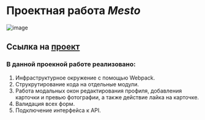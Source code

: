 # Проектная работа *Mesto*
![image](https://github.com/user-attachments/assets/bdcd06a2-7ee5-4c09-a422-b2348d1aaff6)

## Ссылка на [проект](https://s0ldier3style.github.io/mesto-project-ff/ "Mesto")

### **В данной проекной работе реализовано:**
1. Инфраструктурное окружение с помощью Webpack.
2. Струкрутирование кода на отдельные модули.
3. Работа модальных окон редактирования профиля, добавления карточки и превью фотографии, а также действие лайка на карточке.
4. Валидация всех форм.
5. Подключение интерфейса к API.
